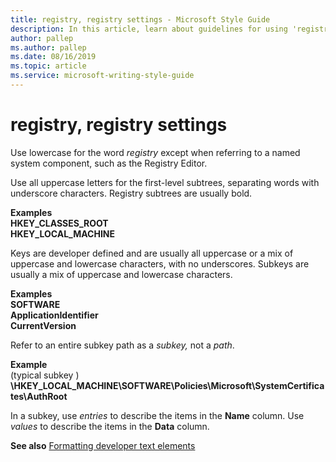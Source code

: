 ```yaml
---
title: registry, registry settings - Microsoft Style Guide
description: In this article, learn about guidelines for using 'registry' in Microsoft documents and see examples of its use in various scenarios.
author: pallep
ms.author: pallep
ms.date: 08/16/2019
ms.topic: article
ms.service: microsoft-writing-style-guide
---
```


# registry, registry settings

Use lowercase for the word *registry* except when referring to a named system component, such as the Registry Editor. 

Use
all uppercase letters for the first-level subtrees,
separating words with underscore characters. Registry subtrees are
usually bold.

**Examples**  
**HKEY\_CLASSES\_ROOT**   
**HKEY\_LOCAL\_MACHINE**

Keys
are developer defined and are usually all uppercase or a mix of
uppercase and lowercase characters, with no underscores. Subkeys are
usually a mix of uppercase and lowercase characters.

**Examples**  
**SOFTWARE**   
**ApplicationIdentifier**  
**CurrentVersion**   

Refer to an entire subkey path as a *subkey,* not a *path*. 

**Example**  
(typical subkey ) **\\HKEY\_LOCAL\_MACHINE\\SOFTWARE\\Policies\\Microsoft\\SystemCertificates\\AuthRoot**

In a subkey, use *entries* to describe the items in the **Name** column. Use *values* to describe the items in the **Data** column.

**See also** [Formatting developer text elements](~/developer-content/formatting-developer-text-elements.md)
